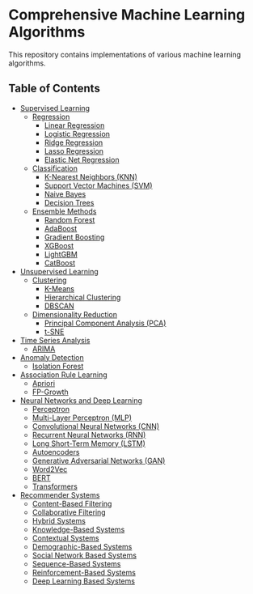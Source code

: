 # Comprehensive Machine Learning Algorithms

This repository contains implementations of various machine learning algorithms.

## Table of Contents

- [Supervised Learning](Supervised-Learning/README.md#supervised-learning)
  - [Regression](Supervised-Learning/README.md#regression)
    - [Linear Regression](Supervised-Learning/Regression/Linear%20Regression.ipynb)
    - [Logistic Regression](Supervised-Learning/Regression/Logistic%20Regression.ipynb)
    - [Ridge Regression](Supervised-Learning/Regression/Ridge%20Regression.ipynb)
    - [Lasso Regression](Supervised-Learning/Regression/Lasso%20Regression.ipynb)
    - [Elastic Net Regression](Supervised-Learning/Regression/Elastic%20Net%20Regression.ipynb)
  - [Classification](Supervised-Learning/README.md#classification)
    - [K-Nearest Neighbors (KNN)](Supervised-Learning/README.md#k-nearest-neighbors-(knn))
    - [Support Vector Machines (SVM)](Supervised-Learning/README.md#support-vector-machines-(svm))
    - [Naive Bayes](Supervised-Learning/README.md#naive-bayes)
    - [Decision Trees](Supervised-Learning/README.md#decision-trees)
  - [Ensemble Methods](Supervised-Learning/README.md#ensemble-methods)
    - [Random Forest](Supervised-Learning/README.md#random-forest)
    - [AdaBoost](Supervised-Learning/README.md#adaboost)
    - [Gradient Boosting](Supervised-Learning/README.md#gradient-boosting)
    - [XGBoost](Supervised-Learning/README.md#xgboost)
    - [LightGBM](Supervised-Learning/README.md#lightgbm)
    - [CatBoost](Supervised-Learning/README.md#catboost)
- [Unsupervised Learning](Unsupervised-Learning/README.md#unsupervised-learning)
  - [Clustering](Unsupervised-Learning/README.md#clustering)
    - [K-Means](Unsupervised-Learning/README.md#k-means)
    - [Hierarchical Clustering](Unsupervised-Learning/README.md#hierarchical-clustering)
    - [DBSCAN](Unsupervised-Learning/README.md#dbscan)
  - [Dimensionality Reduction](Unsupervised-Learning/README.md#dimensionality-reduction)
    - [Principal Component Analysis (PCA)](Unsupervised-Learning/README.md#principal-component-analysis-(pca))
    - [t-SNE](Unsupervised-Learning/README.md#t-sne)
- [Time Series Analysis](Time-Series-Analysis/README.md#time-series-analysis)
  - [ARIMA](Time-Series-Analysis/README.md#arima)
- [Anomaly Detection](Anomaly-Detection/README.md#anomaly-detection)
  - [Isolation Forest](Anomaly-Detection/README.md#isolation-forest)
- [Association Rule Learning](Association-Rule-Learning/README.md#association-rule-learning)
  - [Apriori](Association-Rule-Learning/README.md#apriori)
  - [FP-Growth](Association-Rule-Learning/README.md#fp-growth)
- [Neural Networks and Deep Learning](Neural-Networks-and-Deep-Learning/README.md#neural-networks-and-deep-learning)
  - [Perceptron](Neural-Networks-and-Deep-Learning/README.md#perceptron)
  - [Multi-Layer Perceptron (MLP)](Neural-Networks-and-Deep-Learning/README.md#multi-layer-perceptron-(mlp))
  - [Convolutional Neural Networks (CNN)](Neural-Networks-and-Deep-Learning/README.md#convolutional-neural-networks-(cnn))
  - [Recurrent Neural Networks (RNN)](Neural-Networks-and-Deep-Learning/README.md#recurrent-neural-networks-(rnn))
  - [Long Short-Term Memory (LSTM)](Neural-Networks-and-Deep-Learning/README.md#long-short-term-memory-(lstm))
  - [Autoencoders](Neural-Networks-and-Deep-Learning/README.md#autoencoders)
  - [Generative Adversarial Networks (GAN)](Neural-Networks-and-Deep-Learning/README.md#generative-adversarial-networks-(gan))
  - [Word2Vec](Neural-Networks-and-Deep-Learning/README.md#word2vec)
  - [BERT](Neural-Networks-and-Deep-Learning/README.md#bert)
  - [Transformers](Neural-Networks-and-Deep-Learning/README.md#transformers)
- [Recommender Systems](Recommender-Systems/README.md#recommender-systems)
  - [Content-Based Filtering](Recommender-Systems/README.md#content-based-filtering)
  - [Collaborative Filtering](Recommender-Systems/README.md#collaborative-filtering)
  - [Hybrid Systems](Recommender-Systems/README.md#hybrid-systems)
  - [Knowledge-Based Systems](Recommender-Systems/README.md#knowledge-based-systems)
  - [Contextual Systems](Recommender-Systems/README.md#contextual-systems)
  - [Demographic-Based Systems](Recommender-Systems/README.md#demographic-based-systems)
  - [Social Network Based Systems](Recommender-Systems/README.md#social-network-based-systems)
  - [Sequence-Based Systems](Recommender-Systems/README.md#sequence-based-systems)
  - [Reinforcement-Based Systems](Recommender-Systems/README.md#reinforcement-based-systems)
  - [Deep Learning Based Systems](Recommender-Systems/README.md#deep-learning-based-systems)
